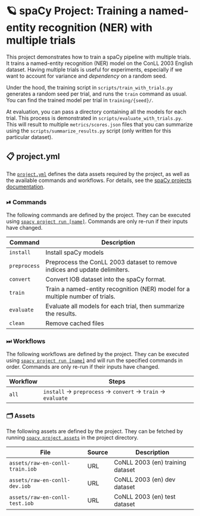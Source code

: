 <!-- SPACY PROJECT: AUTO-GENERATED DOCS START (do not remove) -->

# 🪐 spaCy Project: Training a named-entity recognition (NER) with multiple trials

This project demonstrates how to train a spaCy pipeline with multiple trials.
It trains a named-entity recognition (NER) model on the ConLL 2003 English
dataset.  Having multiple trials is useful for experiments, especially if we
want to account for variance and *dependency* on a random seed. 

Under the hood, the training script in `scripts/train_with_trials.py`
generates a random seed per trial, and runs the `train` command as usual.  You
can find the trained model per trial in `training/{seed}/`.

At evaluation, you can pass a directory containing all the models for each
trial.  This process is demonstrated in `scripts/evaluate_with_trials.py`.
This will result to multiple `metrics/scores.json` files that you can
summarize using the `scripts/summarize_results.py` script (only written for
this particular dataset).


## 📋 project.yml

The [`project.yml`](project.yml) defines the data assets required by the
project, as well as the available commands and workflows. For details, see the
[spaCy projects documentation](https://spacy.io/usage/projects).

### ⏯ Commands

The following commands are defined by the project. They
can be executed using [`spacy project run [name]`](https://spacy.io/api/cli#project-run).
Commands are only re-run if their inputs have changed.

| Command | Description |
| --- | --- |
| `install` | Install spaCy models |
| `preprocess` | Preprocess the ConLL 2003 dataset to remove indices and update delimiters. |
| `convert` | Convert IOB dataset into the spaCy format. |
| `train` | Train a named-entity recognition (NER) model for a multiple number of trials. |
| `evaluate` | Evaluate all models for each trial, then summarize the results. |
| `clean` | Remove cached files |

### ⏭ Workflows

The following workflows are defined by the project. They
can be executed using [`spacy project run [name]`](https://spacy.io/api/cli#project-run)
and will run the specified commands in order. Commands are only re-run if their
inputs have changed.

| Workflow | Steps |
| --- | --- |
| `all` | `install` &rarr; `preprocess` &rarr; `convert` &rarr; `train` &rarr; `evaluate` |

### 🗂 Assets

The following assets are defined by the project. They can
be fetched by running [`spacy project assets`](https://spacy.io/api/cli#project-assets)
in the project directory.

| File | Source | Description |
| --- | --- | --- |
| `assets/raw-en-conll-train.iob` | URL | CoNLL 2003 (en) training dataset |
| `assets/raw-en-conll-dev.iob` | URL | CoNLL 2003 (en) dev dataset |
| `assets/raw-en-conll-test.iob` | URL | CoNLL 2003 (en) test dataset |

<!-- SPACY PROJECT: AUTO-GENERATED DOCS END (do not remove) -->